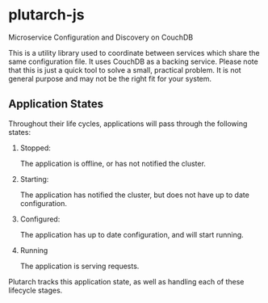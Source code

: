 # plutarch-js

Microservice Configuration and Discovery on CouchDB

This is a utility library used to coordinate between services which share the
same configuration file.  It uses CouchDB as a backing service.  Please note
that this is just a quick tool to solve a small, practical problem.  It is not
general purpose and may not be the right fit for your system.

## Application States

Throughout their life cycles, applications will pass through the following
states:

1. Stopped: 

    The application is offline, or has not notified the cluster.

2. Starting: 

    The application has notified the cluster, but does not have up to date
    configuration.

3. Configured: 

    The application has up to date configuration, and will start running.

4. Running

    The application is serving requests.


Plutarch tracks this application state, as well as handling each of these
lifecycle stages.
